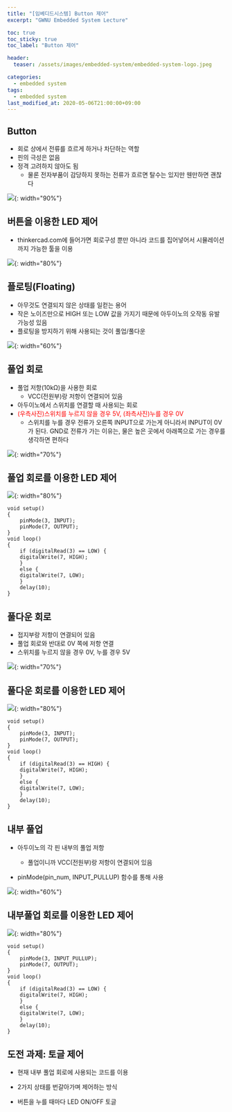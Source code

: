 ```yaml
---
title: "[임베디드시스템] Button 제어"
excerpt: "GWNU Embedded System Lecture"

toc: true
toc_sticky: true
toc_label: "Button 제어"

header:
  teaser: /assets/images/embedded-system/embedded-system-logo.jpeg

categories:
  - embedded system
tags:
  - embedded system
last_modified_at: 2020-05-06T21:00:00+09:00
---
```


## Button

- 회로 상에서 전류를 흐르게 하거나 차단하는 역할
- 핀의 극성은 없음
- 정격 고려하지 않아도 됨
    - 물론 전자부품이 감당하지 못하는 전류가 흐르면 탈수는 있지만 웬만하면 괜찮다


![](https://eliotjang.github.io/assets/images/embedded-system/button-control-1.png){: width="90%"}


## 버튼을 이용한 LED 제어

- thinkercad.com에 들어가면 회로구성 뿐만 아니라 코드를 집어넣어서 시뮬레이션까지 가능한 툴을 이용

![](https://eliotjang.github.io/assets/images/embedded-system/button-control-2.png){: width="80%"}


## 플로팅(Floating)

- 아무것도 연결되지 않은 상태를 일컫는 용어
- 작은 노이즈만으로 HIGH 또는 LOW 값을 가지기 때문에 아두이노의 오작동 유발 가능성 있음
- 플로팅을 방지하기 위해 사용되는 것이 풀업/풀다운

![](https://eliotjang.github.io/assets/images/embedded-system/button-control-3.png){: width="60%"}


## 풀업 회로

- 풀업 저항(10kΩ)을 사용한 회로
    - VCC(전원부)랑 저항이 연결되어 있음
- 아두이노에서 스위치를 연결할 때 사용되는 회로
- <span style="color:red">(우측사진)스위치를 누르지 않을 경우 5V, (좌측사진)누를 경우 0V</span>
    - 스위치를 누를 경우 전류가 오른쪽 INPUT으로 가는게 아니라서 INPUT이 0V가 된다. GND로 전류가 가는 이유는, 물은 높은 곳에서 아래쪽으로 가는 경우를 생각하면 편하다


![](https://eliotjang.github.io/assets/images/embedded-system/button-control-4.png){: width="70%"}


## 풀업 회로를 이용한 LED 제어

![](https://eliotjang.github.io/assets/images/embedded-system/button-control-5.png){: width="80%"}

```
void setup()
{
    pinMode(3, INPUT);
    pinMode(7, OUTPUT);
}
void loop()
{
    if (digitalRead(3) == LOW) {
	digitalWrite(7, HIGH);
    }
    else {
	digitalWrite(7, LOW);
    }
    delay(10);
}
```


## 풀다운 회로

- 접지부랑 저항이 연결되어 있음
- 풀업 회로와 반대로 0V 쪽에 저항 연결
- 스위치를 누르지 않을 경우 0V, 누를 경우 5V

![](https://eliotjang.github.io/assets/images/embedded-system/button-control-6.png){: width="70%"}


## 풀다운 회로를 이용한 LED 제어

![](https://eliotjang.github.io/assets/images/embedded-system/button-control-7.png){: width="80%"}

```
void setup()
{
    pinMode(3, INPUT);
    pinMode(7, OUTPUT);
}
void loop()
{
    if (digitalRead(3) == HIGH) {
	digitalWrite(7, HIGH);
    }
    else {
	digitalWrite(7, LOW);
    }
    delay(10);
}
```

## 내부 풀업

- 아두이노의 각 핀 내부의 풀업 저항
    - 풀업이니까 VCC(전원부)랑 저항이 연결되어 있음
    
- pinMode(pin_num, INPUT_PULLUP) 함수를 통해 사용

![](https://eliotjang.github.io/assets/images/embedded-system/button-control-8.png){: width="60%"}


## 내부풀업 회로를 이용한 LED 제어

![](https://eliotjang.github.io/assets/images/embedded-system/button-control-9.png){: width="80%"}

```
void setup()
{
    pinMode(3, INPUT_PULLUP);
    pinMode(7, OUTPUT);
}
void loop()
{
    if (digitalRead(3) == LOW) {
	digitalWrite(7, HIGH);
    }
    else {
	digitalWrite(7, LOW);
    }
    delay(10);
}
```

## 도전 과제: 토글 제어

- 현재 내부 풀업 회로에 사용되는 코드를 이용

- 2가지 상태를 번갈아가며 제어하는 방식
- 버튼을 누를 때마다 LED ON/OFF 토글


























